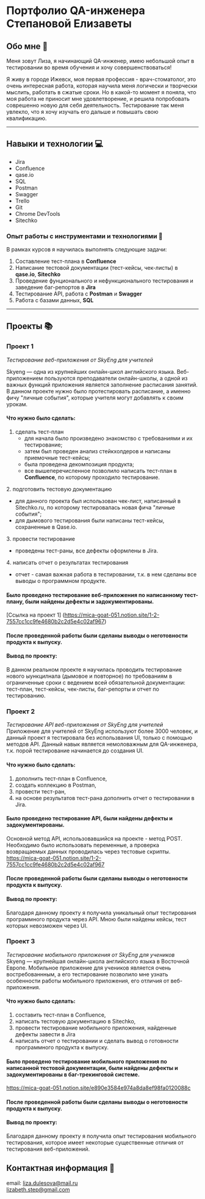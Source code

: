 # Портфолио QA-инженера Степановой Елизаветы

## Обо мне 👩
Меня зовут Лиза, я начинающий QA-инженер, имею небольшой опыт в тестировании во время обучения и хочу совершенствоваться! 

Я живу в городе Ижевск, моя первая профессия - врач-стоматолог, это очень интересная работа, которая научила меня логически и творчески мыслить, работать в сжатые сроки. Но в какой-то момент я поняла, что моя работа не приносит мне удовлетворение, и решила попробовать соврешенно новую для себя деятельность. Тестирование так меня увлекло, что я хочу изучать его дальше и повышать свою квалификацию.

---
## Навыки и технологии 💻

* Jira
* Confluence
* qase.io
* SQL
* Postman
* Swagger
* Trello
* Git
* Chrome DevTools
* Sitechko

### Опыт работы с инструментами и технологиями 🔌

В рамках курсов я научилась выполнять следующие задачи:
1. Составление тест-плана в **Confluence**
2. Написание тестовой документации (тест-кейсы, чек-листы) в **qase.io**, **Sitechko**
3. Проведение фунционального и нефункционального тестирования и заведение баг-репортов в **Jira**
4. Тестирование API, работа с **Postman** и **Swagger**
5. Работа с базами данных, **SQL**

---
## Проекты 📚

### Проект 1

*Тестирование веб-приложения от SkyEng для учителей*

Skyeng — одна из крупнейших онлайн-школ английского языка. Веб-приложением пользуются преподаватели онлайн-школы, а одной из важных функций приложения является заполнение расписания занятий. В данном проекте нужно было протестировать расписание, а именно фичу "личные события", которые учителя могут добавлять к своим урокам.


#### Что нужно было сделать:
1. сделать тест-план
   - для начала было произведено знакомство с требованиями и их тестирование;
   - затем был проведен анализ стейкхолдеров и написаны приемочные тест-кейсы;
   - была проведена декомпозиция продукта;
   - все вышеперечисленное позволило написать тест-план в **Confluence**, по которому проходило тестирование.

2️. подготовить тестовую документацию  
   - для данного проекта был использован чек-лист, написанный в Sitechko.ru, по которому тестировалась новая фича "личные события";
   - для дымового тестирования были написаны тест-кейсы, сохраненные в Qase.io.

3️. провести тестирование
   - проведены тест-раны, все дефекты оформлены в Jira.

4️. написать отчет о результатах тестирования
   - отчет - самая важная работа в тестировании, т.к. в нем сделаны все выводы о программном продукте.


#### Было проведено тестирование веб-приложения по написанному тест-плану, были найдены дефекты и задокументированы.  
[Ссылка на проект 1] (https://mica-goat-051.notion.site/1-2-7557cc1cc9fe4680b2c2d5e4c02af967)

#### После проведенной работы были сделаны выводы о неготовности продукта к выпуску. 
#### Вывод по проекту:
В данном реальном проекте я научилась проводить тестирование нового ыункцилнала (дымовое и повторное) по требованиям в ограниченные сроки с ведением всей обязательной документации: тест-план, тест-кейсы, чек-листы, баг-репорты и отчет по тестированию.

### Проект 2

*Тестирование API веб-приложения от SkyEng для учителей*  
Приложение для учителей от SkyEng используют более 3000 человек, и данный проект я тестировала без использвания UI, только с помощью методов API.  Данный навык является немоловажным для QA-инженера, т.к. порой тестирование начинается до создания UI.

#### Что нужно было сделать:
1. дополнить тест-план в Confluence,
2. создать коллекцию в Postman,
3. провести тест-ран,
4. на основе результатов тест-рана дополнить отчет о тестировании в Jira.


#### Было проведено тестирование API, были найдены дефекты и задокументированы.   
Основной метод API, использовавшийся на проекте - метод POST. Необходимо было использовать переменные, а проверка возвращаемых данных проводилась через тестовые скрипты.  
https://mica-goat-051.notion.site/1-2-7557cc1cc9fe4680b2c2d5e4c02af967

#### После проведенной работы были сделаны выводы о неготовности продукта к выпуску.  
#### Вывод по проекту:
Благодаря данному проекту я получила уникальный опыт тестирования программного продукта через API. Мною были найдены кейсы, тест которых невозможен через UI.

### Проект 3

*Тестирование мобильного приложения от SkyEng для учеников*  
Skyeng — крупнейшая онлайн-школа английского языка в Восточной Европе. Мобильное приложение для учеников является очень востребованнным, а его тестирование позволило мне узнать особенности работы мобильного приложения, его отличия от веб-приложения.

#### Что нужно было сделать:
1. составить тест-план в Confluence,
2. написать тестовую документацию в Sitechko,
3. провести тестирование мобильного приложения, найденные дефекты завести в Jira
4. написать отчет о тестировании и сделать вывод о готовности программного продукта к выпуску.


#### Было проведено тестирование мобильного приложения по написанной тестовой документации, были найдены дефекты и задокументированы в баг-трекинговой системе.   
https://mica-goat-051.notion.site/e890e3584e974a8da8ef98fa0120088c


#### После проведенной работы были сделаны выводы о неготовности продукта к выпуску.  
#### Вывод по проекту:
Благодаря данному проекту я получила опыт тестирования мобильного тестирования, которое имеет некоторые существенные отличия от тестирования веб-приложений.

## Контактная информация 📩
email: liza.dulesova@mail.ru  
       lizabeth.step@gmail.com
